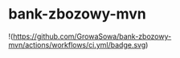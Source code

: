 # bank-zbozowy-mvn

!(https://github.com/GrowaSowa/bank-zbozowy-mvn/actions/workflows/ci.yml/badge.svg)
